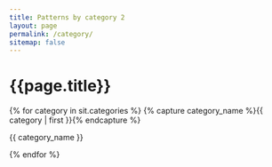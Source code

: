 ```yaml
---
title: Patterns by category 2
layout: page
permalink: /category/
sitemap: false
---
```

# {{page.title}}

{% for category in sit.categories %}
  {% capture category_name %}{{ category | first }}{% endcapture %}
  <p>{{ category_name }}</p>
{% endfor %}
